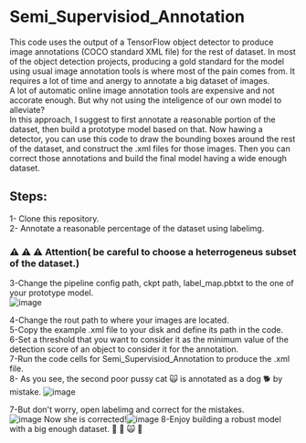 # Semi_Supervisiod_Annotation
This code uses the output of a TensorFlow object detector to produce image annotations (COCO standard XML file) for the rest of dataset.
In most of the object detection projects, producing a gold standard for the model using usual image annotation tools is where most of the pain comes from. It requires a lot of time and anergy to annotate a big dataset of images. <br> 
A lot of automatic online image annotation tools are expensive and not accorate enough. But why not using the inteligence of our own model to alleviate?<br> 
In this approach, I suggest to first annotate a reasonable portion of the dataset, then build a prototype model based on that. Now hawing a detector, you can use this code to draw the bounding boxes around the rest of the dataset, and construct the .xml files for those images. Then you can correct those annotations and build the final model having a wide enough dataset.
## Steps:
1- Clone this repository. <br> 
2- Annotate a reasonable percentage of the dataset using labelimg.
###  :warning: :warning: :warning: Attention( be careful to choose a heterrogeneus subset of the dataset.) <br> 
3-Change the pipeline config path, ckpt path, label_map.pbtxt to the one of your prototype model. <br> 
![image](https://user-images.githubusercontent.com/73081215/145988417-80d1208e-c510-4690-b980-8937b36233d2.png)

4-Change the rout path to where your images are located. <br> 
5-Copy the example .xml file to your disk and define its path in the code.<br> 
6-Set a threshold that you want to consider it as the minimum value of the detection score of an object to consider it for the annotation.<br> 
7-Run the code cells for Semi_Supervisiod_Annotation to produce the .xml file.<br> 
8- As you see, the second poor pussy cat 🙀 is annotated as a dog  🐕 by mistake.
![image](https://user-images.githubusercontent.com/73081215/145986544-520546fe-2c47-402f-88f3-1017a860f61e.png)

7-But don't worry, open labelimg and correct for the mistakes.<br> 
![image](https://user-images.githubusercontent.com/73081215/145987468-7bba6e49-1df4-49e1-9546-c3490294b53b.png)
Now she is corrected!![image](https://user-images.githubusercontent.com/73081215/145987633-5213ab68-c415-4ca2-8101-63a1e637ae11.png)
8-Enjoy building a robust model with a big enough dataset. :dancer: :cake: 🙀 🐶 
